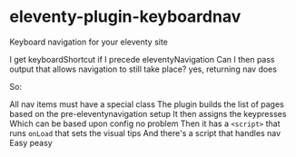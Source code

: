 # eleventy-plugin-keyboardnav
Keyboard navigation for your eleventy site

I get keyboardShortcut if I precede eleventyNavigation
Can I then pass output that allows navigation to still take place?
yes, returning nav does

So:

All nav items must have a special class
The plugin builds the list of pages based on the pre-eleventynavigation setup
It then assigns the keypresses
	Which can be based upon config no problem
Then it has a `<script>` that runs `onLoad` that sets the visual tips
And there's a script that handles nav
Easy peasy
